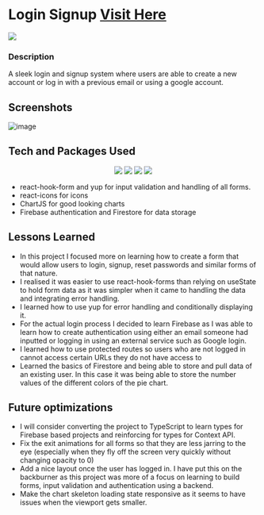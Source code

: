# Login Signup <a target="_blank" href="https://login-signup-sable.vercel.app/">Visit Here</a>

<img src="https://img.shields.io/github/repo-size/tahseenio/login-signup">

### Description
A sleek login and signup system where users are able to create a new account or log in with a previous email or using a google account.

## Screenshots

![image](https://user-images.githubusercontent.com/55749172/176456297-12501320-31a3-4379-97a7-79d379356ffe.png)

## Tech and Packages Used
<p align="center">
  <img src="https://img.shields.io/badge/react-%2320232a.svg?style=for-the-badge&logo=react&logoColor=%2361DAFB" >
  <img src="https://img.shields.io/badge/Firebase-039BE5?style=for-the-badge&logo=Firebase&logoColor=white" >
  <img src="https://img.shields.io/badge/Framer-black?style=for-the-badge&logo=framer&logoColor=blue" >
  <img src="https://img.shields.io/badge/vercel-%23000000.svg?style=for-the-badge&logo=vercel&logoColor=white" >
</p>

- react-hook-form and yup for input validation and handling of all forms.
- react-icons for icons
- ChartJS for good looking charts
- Firebase authentication and Firestore for data storage

## Lessons Learned
- In this project I focused more on learning how to create a form that would allow users to login, signup, reset passwords and similar forms of that nature.
- I realised it was easier to use react-hook-forms than relying on useState to hold form data as it was simpler when it came to handling the data and integrating error handling.
- I learned how to use yup for error handling and conditionally displaying it. 
- For the actual login process I decided to learn Firebase as I was able to learn how to create authentication using either an email someone had inputted or logging in using an external service such as Google login. 
- I learned how to use protected routes so users who are not logged in cannot access certain URLs they do not have access to
- Learned the basics of Firestore and being able to store and pull data of an existing user. In this case it was being able to store the number values of the different colors of the pie chart.




## Future optimizations
- I will consider converting the project to TypeScript to learn types for Firebase based projects and reinforcing for types for Context API.
- Fix the exit animations for all forms so that they are less jarring to the eye (especially when they fly off the screen very quickly without changing opacity to 0)
- Add a nice layout once the user has logged in. I have put this on the backburner as this project was more of a focus on learning to build forms, input validation and authentication using a backend.
- Make the chart skeleton loading state responsive as it seems to have issues when the viewport gets smaller.
